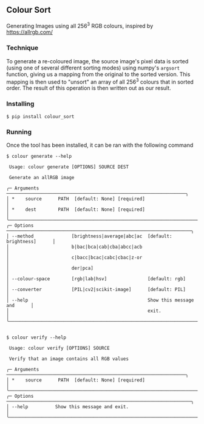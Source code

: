 ## Colour Sort 

Generating Images using all 256<sup>3</sup> RGB colours, inspired by https://allrgb.com/

### Technique

To generate a re-coloured image, the source image's pixel data is sorted (using one of several different sorting modes) using numpy's `argsort` function, giving us a mapping from the original to the sorted version. This mapping is then used to "unsort" an array of all 256<sup>3</sup> colours that in sorted order. The result of this operation is then written out as our result.

### Installing

```
$ pip install colour_sort
```

### Running

Once the tool has been installed, it can be ran with the following command
```
$ colour generate --help
                                                                                
 Usage: colour generate [OPTIONS] SOURCE DEST                                   
                                                                                
 Generate an allRGB image                                                       
                                                                                
╭─ Arguments ──────────────────────────────────────────────────────────────────╮
│ *    source      PATH  [default: None] [required]                            │
│ *    dest        PATH  [default: None] [required]                            │
╰──────────────────────────────────────────────────────────────────────────────╯
╭─ Options ────────────────────────────────────────────────────────────────────╮
│ --method              [brightness|average|abc|ac  [default: brightness]      │
│                       b|bac|bca|cab|cba|abcc|acb                             │
│                       c|bacc|bcac|cabc|cbac|z-or                             │
│                       der|pca]                                               │
│ --colour-space        [rgb|lab|hsv]               [default: rgb]             │
│ --converter           [PIL|cv2|scikit-image]      [default: PIL]             │
│ --help                                            Show this message and      │
│                                                   exit.                      │
╰──────────────────────────────────────────────────────────────────────────────╯


$ colour verify --help
                                                                                
 Usage: colour verify [OPTIONS] SOURCE                                          
                                                                                
 Verify that an image contains all RGB values                                   
                                                                                
╭─ Arguments ──────────────────────────────────────────────────────────────────╮
│ *    source      PATH  [default: None] [required]                            │
╰──────────────────────────────────────────────────────────────────────────────╯
╭─ Options ────────────────────────────────────────────────────────────────────╮
│ --help          Show this message and exit.                                  │
╰──────────────────────────────────────────────────────────────────────────────╯
```
